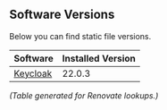 ## Software Versions

Below you can find static file versions.

| Software                                       | Installed Version                                                   |
| ---------------------------------------------- | --------------------------------------------                        |
| [Keycloak](https://keycloak.org)               | <!-- renovate --> 22.0.3 <!-- github-releases keycloak/keycloak --> |

_(Table generated for Renovate lookups.)_
